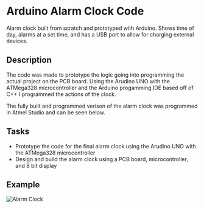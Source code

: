 # Arduino Alarm Clock Code
Alarm clock built from scratch and prototyped with Arduino. Shows time of day, alarms at a set time, and has a USB port to allow for charging external devices.

## Description
The code was made to prototype the logic going into programming the actual project on the PCB board. Using the Arudino UNO with the  ATMega328 microcontroller and the Arduino progamming IDE based off of C++ I programmed the actions of the clock.

The fully built and programmed verison of the alarm clock was programmed in Atmel Studio and can be seen below.

## Tasks
- Prototype the code for the final alarm clock using the Arudino UNO with the ATMega328 microcontroller
- Design and build the alarm clock using a PCB board, microcontroller, and 8 bit display

## Example
![Alarm Clock]()

